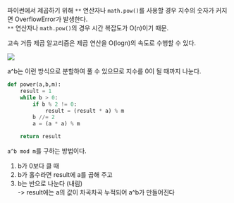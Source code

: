 파이썬에서 제곱하기 위해 `**` 연산자나 `math.pow()`를 사용할 경우 지수의 숫자가 커지면 OverflowError가 발생한다.  
`**` 연산자나 `math.pow()`의 경우 시간 복잡도가 O(n)이기 때문.

고속 거듭 제곱 알고리즘은 제곱 연산을 O(logn)의 속도로 수행할 수 있다.

![](https://user-images.githubusercontent.com/43867711/156529175-bfd3bd3b-9708-41c7-b105-27b351df12fb.jpeg)

a^b는 이런 방식으로 분할하여 풀 수 있으므로 지수를 0이 될 때까지 나눈다.

```python
def power(a,b,m):
    result = 1
    while b > 0:
        if b % 2 != 0:
            result = (result * a) % m
        b //= 2
        a = (a * a) % m

    return result
```

`a^b mod m`를 구하는 방법이다.

1. b가 0보다 클 때
2. b가 홀수라면 result에 a를 곱해 주고
3. b는 반으로 나눈다 (내림)  
   -> result에는 a의 값이 차곡차곡 누적되어 a^b가 만들어진다
